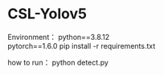 # CSL-Yolov5
Environment：
python==3.8.12    
pytorch==1.6.0
pip install -r requirements.txt    

how to run：
python detect.py

